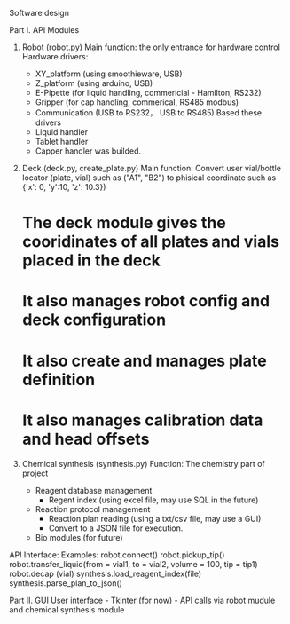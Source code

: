 Software design

Part I. API Modules
1) Robot (robot.py)
Main function: the only entrance for hardware control
Hardware drivers:
	- XY_platform (using smoothieware, USB)
	- Z_platform (using arduino, USB)
	- E-Pipette (for liquid handling, commericial - Hamilton, RS232)
	- Gripper (for cap handling, commerical, RS485 modbus)
	- Communication (USB to RS232， USB to RS485)
Based these drivers
	- Liquid handler
	- Tablet handler
	- Capper handler
	was builded.
2) Deck (deck.py, create_plate.py)
Main function: Convert user vial/bottle locator (plate, vial) such as ("A1", "B2") to phisical coordinate such as {'x': 0, 'y':10, 'z': 10.3})
	# The deck module gives the cooridinates of all plates and vials placed in the deck
	# It also manages robot config and deck configuration
	# It also create and manages plate definition
	# It also manages calibration data and head offsets

3) Chemical synthesis (synthesis.py)
Function: The chemistry part of project
	- Reagent database management
		- Regent index (using excel file, may use SQL in the future)
	- Reaction protocol management
		- Reaction plan reading (using a txt/csv file, may use a GUI)
		- Convert to a JSON file for execution.
	- Bio modules (for future)

API Interface:
Examples:
	robot.connect()
	robot.pickup_tip()
	robot.transfer_liquid(from = vial1, to = vial2, volume = 100, tip = tip1)
	robot.decap (vial)
	synthesis.load_reagent_index(file)
	synthesis.parse_plan_to_json()

Part II. GUI User interface
	- Tkinter (for now)
	- API calls via robot mudule and chemical synthesis module
